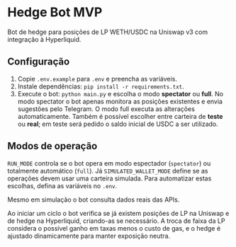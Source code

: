 # Hedge Bot MVP

Bot de hedge para posições de LP WETH/USDC na Uniswap v3 com integração à Hyperliquid.

## Configuração

1. Copie `.env.example` para `.env` e preencha as variáveis.
2. Instale dependências: `pip install -r requirements.txt`.
3. Execute o bot: `python main.py` e escolha o modo **spectator** ou **full**.
   No modo spectator o bot apenas monitora as posições existentes e envia sugestões pelo Telegram.
   O modo full executa as alterações automaticamente.
   Também é possível escolher entre carteira de **teste** ou **real**; em teste será pedido o saldo
   inicial de USDC a ser utilizado.

## Modos de operação

`RUN_MODE` controla se o bot opera em modo espectador (`spectator`) ou totalmente automático (`full`).
Já `SIMULATED_WALLET_MODE` define se as operações devem usar uma carteira simulada.
Para automatizar estas escolhas, defina as variáveis no `.env`.

Mesmo em simulação o bot consulta dados reais das APIs.

Ao iniciar um ciclo o bot verifica se já existem posições de LP na Uniswap e de hedge na Hyperliquid,
criando-as se necessário. A troca de faixa da LP considera o possível ganho em taxas menos o custo de gas,
e o hedge é ajustado dinamicamente para manter exposição neutra.
